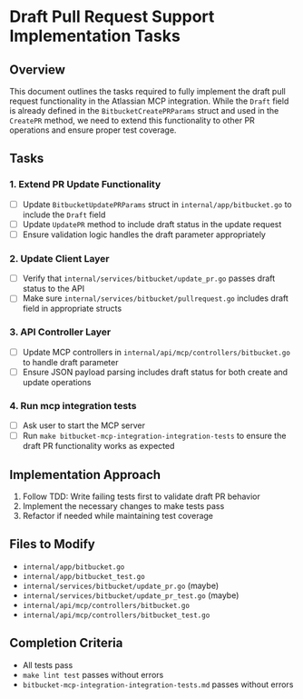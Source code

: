 # Draft Pull Request Support Implementation Tasks

## Overview
This document outlines the tasks required to fully implement the draft pull request functionality in the Atlassian MCP integration. While the `Draft` field is already defined in the `BitbucketCreatePRParams` struct and used in the `CreatePR` method, we need to extend this functionality to other PR operations and ensure proper test coverage.

## Tasks

### 1. Extend PR Update Functionality
- [ ] Update `BitbucketUpdatePRParams` struct in `internal/app/bitbucket.go` to include the `Draft` field
- [ ] Update `UpdatePR` method to include draft status in the update request
- [ ] Ensure validation logic handles the draft parameter appropriately

### 2. Update Client Layer
- [ ] Verify that `internal/services/bitbucket/update_pr.go` passes draft status to the API
- [ ] Make sure `internal/services/bitbucket/pullrequest.go` includes draft field in appropriate structs

### 3. API Controller Layer
- [ ] Update MCP controllers in `internal/api/mcp/controllers/bitbucket.go` to handle draft parameter
- [ ] Ensure JSON payload parsing includes draft status for both create and update operations

### 4. Run mcp integration tests
- [ ] Ask user to start the MCP server
- [ ] Run `make bitbucket-mcp-integration-integration-tests` to ensure the draft PR functionality works as expected

## Implementation Approach
1. Follow TDD: Write failing tests first to validate draft PR behavior
2. Implement the necessary changes to make tests pass
3. Refactor if needed while maintaining test coverage

## Files to Modify
- `internal/app/bitbucket.go`
- `internal/app/bitbucket_test.go`
- `internal/services/bitbucket/update_pr.go` (maybe)
- `internal/services/bitbucket/update_pr_test.go` (maybe)
- `internal/api/mcp/controllers/bitbucket.go`
- `internal/api/mcp/controllers/bitbucket_test.go`

## Completion Criteria
- All tests pass
- `make lint test` passes without errors
- `bitbucket-mcp-integration-integration-tests.md` passes without errors